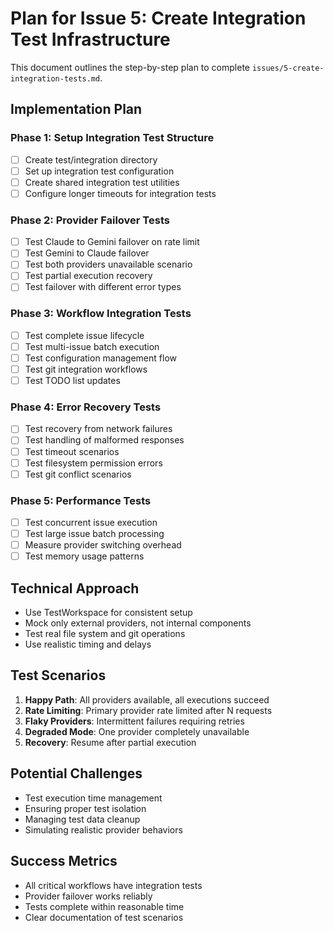 # Plan for Issue 5: Create Integration Test Infrastructure

This document outlines the step-by-step plan to complete `issues/5-create-integration-tests.md`.

## Implementation Plan

### Phase 1: Setup Integration Test Structure
- [ ] Create test/integration directory
- [ ] Set up integration test configuration
- [ ] Create shared integration test utilities
- [ ] Configure longer timeouts for integration tests

### Phase 2: Provider Failover Tests
- [ ] Test Claude to Gemini failover on rate limit
- [ ] Test Gemini to Claude failover
- [ ] Test both providers unavailable scenario
- [ ] Test partial execution recovery
- [ ] Test failover with different error types

### Phase 3: Workflow Integration Tests
- [ ] Test complete issue lifecycle
- [ ] Test multi-issue batch execution
- [ ] Test configuration management flow
- [ ] Test git integration workflows
- [ ] Test TODO list updates

### Phase 4: Error Recovery Tests
- [ ] Test recovery from network failures
- [ ] Test handling of malformed responses
- [ ] Test timeout scenarios
- [ ] Test filesystem permission errors
- [ ] Test git conflict scenarios

### Phase 5: Performance Tests
- [ ] Test concurrent issue execution
- [ ] Test large issue batch processing
- [ ] Measure provider switching overhead
- [ ] Test memory usage patterns

## Technical Approach
- Use TestWorkspace for consistent setup
- Mock only external providers, not internal components
- Test real file system and git operations
- Use realistic timing and delays

## Test Scenarios
1. **Happy Path**: All providers available, all executions succeed
2. **Rate Limiting**: Primary provider rate limited after N requests
3. **Flaky Providers**: Intermittent failures requiring retries
4. **Degraded Mode**: One provider completely unavailable
5. **Recovery**: Resume after partial execution

## Potential Challenges
- Test execution time management
- Ensuring proper test isolation
- Managing test data cleanup
- Simulating realistic provider behaviors

## Success Metrics
- All critical workflows have integration tests
- Provider failover works reliably
- Tests complete within reasonable time
- Clear documentation of test scenarios